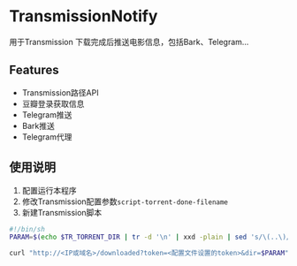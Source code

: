 # TransmissionNotify
用于Transmission 下载完成后推送电影信息，包括Bark、Telegram...


## Features
- Transmission路径API
- 豆瓣登录获取信息
- Telegram推送
- Bark推送
- Telegram代理


## 使用说明
1. 配置运行本程序
2. 修改Transmission配置参数`script-torrent-done-filename`
3. 新建Transmission脚本
```bash
#!/bin/sh
PARAM=$(echo $TR_TORRENT_DIR | tr -d '\n' | xxd -plain | sed 's/\(..\)/%\1/g' | tr -d "\n")

curl "http://<IP或域名>/downloaded?token=<配置文件设置的token>&dir=$PARAM" -H 'User-Agent: Mozilla/5.0 (Macintosh; Intel Mac OS X 10.15; rv:74.0) Gecko/20100101 Firefox/74.0' -H 'Accept: text/html,application/xhtml+xml,application/xml;q=0.9,image/webp,*/*;q=0.8' -H 'Accept-Language: zh-CN,en-US;q=0.7,en;q=0.3' --compressed -H 'DNT: 1' -H 'Connection: keep-alive' -H 'Upgrade-Insecure-Requests: 1' -H 'Cache-Control: max-age=0'

```
